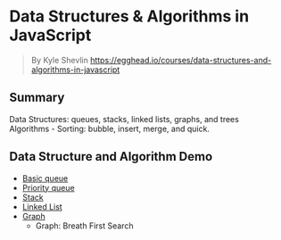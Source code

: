 # **Data Structures & Algorithms in JavaScript**
>  By Kyle Shevlin https://egghead.io/courses/data-structures-and-algorithms-in-javascript

## **Summary**
Data Structures: queues, stacks, linked lists, graphs, and trees  
Algorithms - Sorting: bubble, insert, merge, and quick.

## **Data Structure and Algorithm Demo**
- [Basic queue](./queue.js)
- [Priority queue](./priority-queue.js)
- [Stack](./stack.js)
- [Linked List](./linked-list.js)
- [Graph](./graph.js)
  - Graph: Breath First Search
